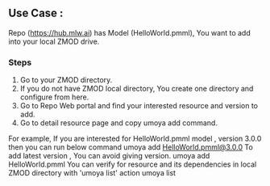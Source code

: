 ## Use Case : 

Repo (https://hub.mlw.ai﻿) has Model (HelloWorld.pmml),  You want to add into your local ZMOD drive.

### Steps
1. Go to your ZMOD directory.
2. If you do not have ZMOD local directory, You create one directory and configure from here.
3. Go to Repo Web portal and find your interested resource and version to add.
4. Go to detail resource page and copy umoya add command.

For example, If you are interested for HelloWorld.pmml model , version 3.0.0 then you can run below command
umoya add HelloWorld.pmml@3.0.0
To add latest version , You can avoid giving version.
umoya add HelloWorld.pmml
You can verify for resource and its dependencies in local ZMOD directory with 'umoya list' action
umoya list

